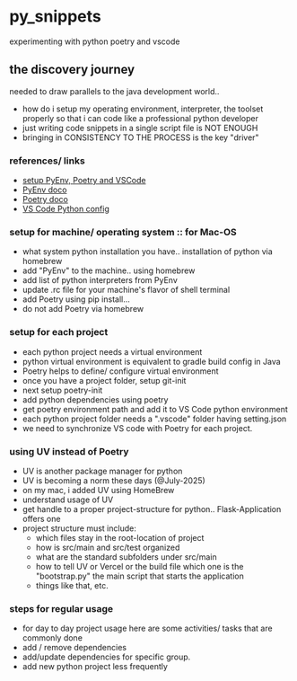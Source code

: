 # py_snippets
experimenting with python poetry and vscode


## the discovery journey
needed to draw parallels to the java development world.. 
* how do i setup my operating environment, interpreter, the toolset properly so that i can code like a professional python developer
* just writing code snippets in a single script file is NOT ENOUGH
* bringing in CONSISTENCY TO THE PROCESS is the key "driver"

### references/ links
* [setup PyEnv, Poetry and VSCode](https://youtu.be/547Jr26duHQ?si=VHQ0-bZHvfXWHNB-)
* [PyEnv doco](https://github.com/pyenv/pyenv)
* [Poetry doco](https://python-poetry.org/docs/)
* [VS Code Python config](https://code.visualstudio.com/docs/python/environments)

### setup for machine/ operating system :: for Mac-OS
* what system python installation you have.. installation of python via homebrew
* add "PyEnv" to the machine.. using homebrew 
* add list of python interpreters from PyEnv
* update .rc file for your machine's flavor of shell terminal
* add Poetry using pip install... 
* do not add Poetry via homebrew


### setup for each project
* each python project needs a virtual environment
* python virtual environment is equivalent to gradle build config in Java
* Poetry helps to define/ configure virtual environment
* once you have a project folder, setup git-init
* next setup poetry-init
* add python dependencies using poetry
* get poetry environment path and add it to VS Code python environment
* each python project folder needs a ".vscode" folder having setting.json
* we need to synchronize VS code with Poetry for each project.


### using UV instead of Poetry
* UV is another package manager for python
* UV is becoming a norm these days (@July-2025)
* on my mac, i added UV using HomeBrew
* understand usage of UV
* get handle to a proper project-structure for python.. Flask-Application offers one
* project structure must include:
  * which files stay in the root-location of project
  * how is src/main and src/test organized
  * what are the standard subfolders under src/main
  * how to tell UV or Vercel or the build file which one is the "bootstrap.py" the main script that starts the application
  * things like that, etc.


### steps for regular usage
* for day to day project usage here are some activities/ tasks that are commonly done
* add / remove dependencies
* add/update dependencies for specific group.
* add new python project less frequently
